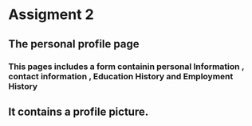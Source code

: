 # Assigment 2
## The personal profile page
### This pages includes a form containin personal Information , contact information , Education History and Employment History
## It contains a profile picture.
